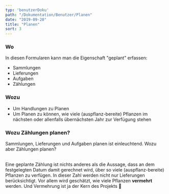 ```yaml
---
typ: 'benutzerDoku'
path: "/Dokumentation/Benutzer/Planen"
date: "2019-09-20"
title: "Planen"
sort: 3
---
```


### Wo
In diesen Formularen kann man die Eigenschaft "geplant" erfassen:

- Sammlungen
- Lieferungen
- Aufgaben
- Zählungen

### Wozu

- Um Handlungen zu Planen
- Um Planen zu können, wie viele (auspflanz-bereite) Pflanzen im nächsten oder allenfalls übernächsten Jahr zur Verfügung stehen

### Wozu Zählungen planen?
Sammlungen, Lieferungen und Aufgaben planen ist einleuchtend. Wozu aber Zählungen planen?<br/><br/>

Eine geplante Zählung ist nichts anderes als die Aussage, dass an dem festgelegten Datum damit gerechnet wird, über so viele (auspflanz-bereite) Pflanzen zu verfügen. In dieser Zahl werden nicht nur Lieferungen berücksichtigt. Vor allem wird geschätzt, wie viele Pflanzen **vermehrt** werden. Und Vermehrung ist ja der Kern des Projekts 🎯